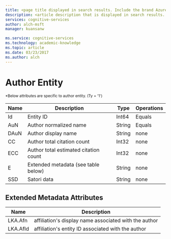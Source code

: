 ```yaml
---
title: <page title displayed in search results. Include the brand Azure. Up to 60 characters> | Microsoft Docs
description: <article description that is displayed in search results. 115 - 145 characters.>
services: cognitive-services
author: alch-msft
manager: kuansanw

ms.service: cognitive-services
ms.technology: academic-knowledge
ms.topic: article
ms.date: 03/23/2017
ms.author: alch
---
```


# Author Entity
<sub>
*Below attributes are specific to author entity. (Ty = '1')
</sub>

Name	|Description							|Type       | Operations
------- | ------------------------------------- | --------- | ----------------------------
Id		|Entity ID								|Int64		|Equals
AuN		|Author normalized name					|String		|Equals
DAuN	|Author display name					|String		|none
CC		|Author total citation count			|Int32		|none  
ECC		|Author total estimated citation count	|Int32		|none
E		|Extended metadata (see table below) 	|String 	|none  
SSD		|Satori data 							|String		|none

## Extended Metadata Attributes ##

Name    | Description               
--------|---------------------------	
LKA.Afn		| affiliation's display name associated with the author  
LKA.AfId		| affiliation's entity ID associated with the author